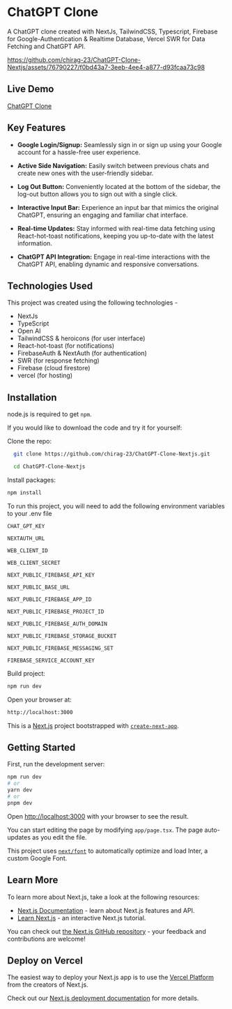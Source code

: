 # ChatGPT Clone

A ChatGPT clone created with NextJs, TailwindCSS, Typescript, Firebase for Google-Authentication & Realtime Database, Vercel SWR for Data Fetching and ChatGPT API.

https://github.com/chirag-23/ChatGPT-Clone-Nextjs/assets/76790227/f0bd43a7-3eeb-4ee4-a877-d93fcaa73c98

## Live Demo 
<a href='https://chatai-1000.vercel.app/' target="_blank">ChatGPT Clone</a>

## Key Features
* <b>Google Login/Signup:</b> Seamlessly sign in or sign up using your Google account for a hassle-free user experience.

* <b>Active Side Navigation:</b> Easily switch between previous chats and create new ones with the user-friendly sidebar.

* <b>Log Out Button:</b> Conveniently located at the bottom of the sidebar, the log-out button allows you to sign out with a single click.

* <b>Interactive Input Bar:</b> Experience an input bar that mimics the original ChatGPT, ensuring an engaging and familiar chat interface.

* <b>Real-time Updates:</b> Stay informed with real-time data fetching using React-hot-toast notifications, keeping you up-to-date with the latest information.

* <b>ChatGPT API Integration:</b> Engage in real-time interactions with the ChatGPT API, enabling dynamic and responsive conversations.

## Technologies Used
This project was created using the following technologies -

* NextJs
* TypeScript 
* Open AI
* TailwindCSS & heroicons (for user interface)
* React-hot-toast (for notifications)
* FirebaseAuth & NextAuth (for authentication)
* SWR (for response fetching)
* Firebase (cloud firestore)
* vercel (for hosting)

## Installation

node.js is required to get `npm`.

If you would like to download the code and try it for yourself:

Clone the repo:
```bash
  git clone https://github.com/chirag-23/ChatGPT-Clone-Nextjs.git
```
```bash
  cd ChatGPT-Clone-Nextjs
```
Install packages: 
```bash 
npm install
```
To run this project, you will need to add the following environment variables to your .env file

`CHAT_GPT_KEY`

`NEXTAUTH_URL`

`WEB_CLIENT_ID`

`WEB_CLIENT_SECRET`

`NEXT_PUBLIC_FIREBASE_API_KEY`

`NEXT_PUBLIC_BASE_URL`

`NEXT_PUBLIC_FIREBASE_APP_ID`

`NEXT_PUBLIC_FIREBASE_PROJECT_ID`

`NEXT_PUBLIC_FIREBASE_AUTH_DOMAIN`

`NEXT_PUBLIC_FIREBASE_STORAGE_BUCKET`

`NEXT_PUBLIC_FIREBASE_MESSAGING_SET`

`FIREBASE_SERVICE_ACCOUNT_KEY`

Build project:
```bash
npm run dev
```
Open your browser at: 
```bash
http://localhost:3000
```

This is a [Next.js](https://nextjs.org/) project bootstrapped with [`create-next-app`](https://github.com/vercel/next.js/tree/canary/packages/create-next-app).

## Getting Started

First, run the development server:

```bash
npm run dev
# or
yarn dev
# or
pnpm dev
```

Open [http://localhost:3000](http://localhost:3000) with your browser to see the result.

You can start editing the page by modifying `app/page.tsx`. The page auto-updates as you edit the file.

This project uses [`next/font`](https://nextjs.org/docs/basic-features/font-optimization) to automatically optimize and load Inter, a custom Google Font.

## Learn More

To learn more about Next.js, take a look at the following resources:

- [Next.js Documentation](https://nextjs.org/docs) - learn about Next.js features and API.
- [Learn Next.js](https://nextjs.org/learn) - an interactive Next.js tutorial.

You can check out [the Next.js GitHub repository](https://github.com/vercel/next.js/) - your feedback and contributions are welcome!

## Deploy on Vercel

The easiest way to deploy your Next.js app is to use the [Vercel Platform](https://vercel.com/new?utm_medium=default-template&filter=next.js&utm_source=create-next-app&utm_campaign=create-next-app-readme) from the creators of Next.js.

Check out our [Next.js deployment documentation](https://nextjs.org/docs/deployment) for more details.
